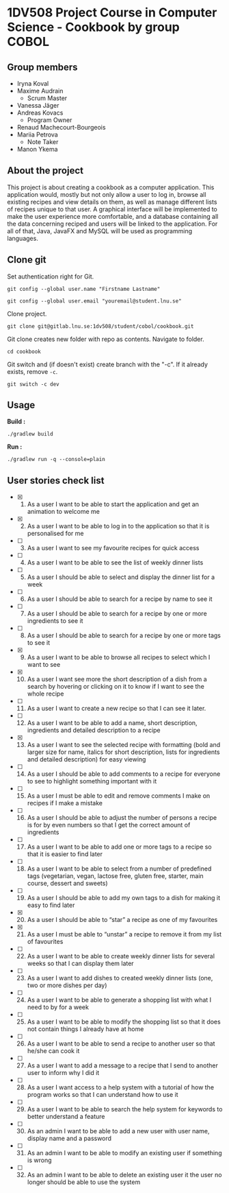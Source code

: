 # 1DV508 Project Course in Computer Science - Cookbook by group COBOL

## Group members
* Iryna Koval
* Maxime Audrain 
    * Scrum Master
* Vanessa Jäger
* Andreas Kovacs
    * Program Owner
* Renaud Machecourt-Bourgeois
* Mariia Petrova
    * Note Taker
* Manon Ykema


## About the project

This project is about creating a cookbook as a computer application. This application would, mostly but not only allow a user to log in, browse all existing recipes and view details on them, as well as manage different lists of recipes unique to that user. A graphical interface will be implemented to make the user experience more comfortable, and a database containing all the data concerning reciped and users will be linked to the application. For all of that, Java, JavaFX and MySQL will be used as programming languages.

## Clone git 
Set authentication right for Git. 
```
git config --global user.name "Firstname Lastname"
```
```
git config --global user.email "youremail@student.lnu.se"
```

Clone project. 
```
git clone git@gitlab.lnu.se:1dv508/student/cobol/cookbook.git
```

Git clone creates new folder with repo as contents. Navigate to folder. 
```
cd cookbook
```

Git switch and (if doesn't exist) create branch with the "-c". If it already exists, remove `-c`. 
```
git switch -c dev
```

## Usage
**Build :**
```
./gradlew build
```

**Run :**
```
./gradlew run -q --console=plain
```

## User stories check list
- [X] 1. As a user I want to be able to start the application and get an animation
to welcome me
- [X] 2. As a user I want to be able to log in to the application so that it is personalised
for me
- [ ] 3. As a user I want to see my favourite recipes for quick access
- [ ] 4. As a user I want to be able to see the list of weekly dinner lists
- [ ] 5. As a user I should be able to select and display the dinner list for a week
- [ ] 6. As a user I should be able to search for a recipe by name to see it
- [ ] 7. As a user I should be able to search for a recipe by one or more ingredients
to see it
- [ ] 8. As a user I should be able to search for a recipe by one or more tags to
see it
- [X] 9. As a user I want to be able to browse all recipes to select which I want
to see
- [X] 10. As a user I want see more the short description of a dish from a search
by hovering or clicking on it to know if I want to see the whole recipe
- [ ] 11. As a user I want to create a new recipe so that I can see it later.
- [ ] 12. As a user I want to be able to add a name, short description, ingredients
and detailed description to a recipe
- [X] 13. As a user I want to see the selected recipe with formatting (bold and
larger size for name, italics for short description, lists for ingredients
and detailed description) for easy viewing
- [ ] 14. As a user I should be able to add comments to a recipe for everyone to
see to highlight something important with it
- [ ] 15. As a user I must be able to edit and remove comments I make on recipes
if I make a mistake
- [ ] 16. As a user I should be able to adjust the number of persons a recipe is
for by even numbers so that I get the correct amount of ingredients
- [ ] 17. As a user I want to be able to add one or more tags to a recipe so that it
is easier to find later
- [ ] 18. As a user I want to be able to select from a number of predefined tags
(vegetarian, vegan, lactose free, gluten free, starter, main course, dessert
and sweets)
- [ ] 19. As a user I should be able to add my own tags to a dish for making it
easy to find later
- [X] 20. As a user I should be able to “star” a recipe as one of my favourites
- [X] 21. As a user I must be able to “unstar” a recipe to remove it from my list
of favourites
- [ ] 22. As a user I want to be able to create weekly dinner lists for several weeks
so that I can display them later
- [ ] 23. As a user I want to add dishes to created weekly dinner lists (one, two
or more dishes per day)
- [ ] 24. As a user I want to be able to generate a shopping list with what I need
to by for a week
- [ ] 25. As a user I want to be able to modify the shopping list so that it does
not contain things I already have at home
- [ ] 26. As a user I want to be able to send a recipe to another user so that he/she
can cook it
- [ ] 27. As a user I want to add a message to a recipe that I send to another user
to inform why I did it
- [ ] 28. As a user I want access to a help system with a tutorial of how the
program works so that I can understand how to use it
- [ ] 29. As a user I want to be able to search the help system for keywords to
better understand a feature
- [ ] 30. As an admin I want to be able to add a new user with user name, display
name and a password
- [ ] 31. As an admin I want to be able to modify an existing user if something
is wrong
- [ ] 32. As an admin I want to be able to delete an existing user it the user no
longer should be able to use the system
